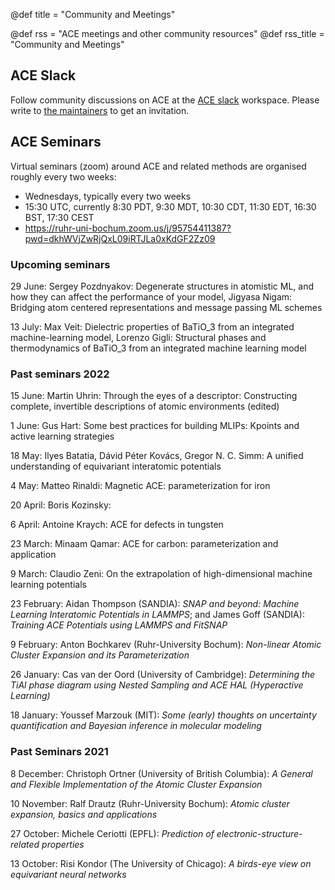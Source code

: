 @def title = "Community and Meetings"
<!-- @def hascode = true -->
@def rss = "ACE meetings and other community resources"
@def rss_title = "Community and Meetings"
<!-- @def rss_pubdate = Date(2019, 5, 1) -->
<!-- @def tags = ["syntax", "code", "image"] -->

## ACE Slack

Follow community discussions on ACE at the [ACE slack](http://ace-sbt8470.slack.com) workspace. Please write to [the maintainers](/contact/) to get an invitation.

## ACE Seminars 

Virtual seminars (zoom) around ACE and related methods are organised roughly every two weeks: 

* Wednesdays, typically every two weeks
* 15:30 UTC, currently 8:30 PDT, 9:30 MDT, 10:30 CDT, 11:30 EDT, 16:30 BST, 17:30 CEST
* https://ruhr-uni-bochum.zoom.us/j/95754411387?pwd=dkhWVjZwRjQxL09iRTJLa0xKdGF2Zz09



### Upcoming seminars 



29 June: Sergey Pozdnyakov: Degenerate structures in atomistic ML, and how they can affect the performance of your model, Jigyasa Nigam: Bridging atom centered representations and message passing ML schemes

13 July: Max Veit: Dielectric properties of BaTiO_3 from an integrated machine-learning model, Lorenzo Gigli: Structural phases and thermodynamics of BaTiO_3 from an integrated machine learning model


### Past seminars 2022

15 June: Martin Uhrin: Through the eyes of a descriptor: Constructing complete, invertible descriptions of atomic environments (edited) 

1 June: Gus Hart: Some best practices for building MLIPs: Kpoints and active learning strategies

18 May: Ilyes Batatia, Dávid Péter Kovács, Gregor N. C. Simm: A unified understanding of equivariant interatomic potentials

4 May: Matteo Rinaldi: Magnetic ACE: parameterization for iron

20 April: Boris Kozinsky: 

6 April: Antoine Kraych: ACE for defects in tungsten

23 March: Minaam Qamar: ACE for carbon: parameterization and application

9 March: Claudio Zeni: On the extrapolation of high-dimensional machine learning potentials

23 February:  Aidan Thompson (SANDIA): _SNAP and beyond: Machine Learning Interatomic Potentials in LAMMPS_; and James Goff (SANDIA): _Training ACE Potentials using LAMMPS and FitSNAP_

9 February: Anton Bochkarev (Ruhr-University Bochum): _Non-linear Atomic Cluster Expansion and its Parameterization_

26 January: Cas van der Oord (University of Cambridge): _Determining the TiAl phase diagram using Nested Sampling and ACE HAL (Hyperactive Learning)_

18 January: Youssef Marzouk (MIT): _Some (early) thoughts on uncertainty quantification and Bayesian inference in molecular modeling_

### Past Seminars 2021

8 December: Christoph Ortner (University of British Columbia): _A General and Flexible Implementation of the Atomic Cluster Expansion_

10 November: Ralf Drautz (Ruhr-University Bochum): _Atomic cluster expansion, basics and applications_

27 October: Michele Ceriotti (EPFL): _Prediction of electronic-structure-related properties_

13 October: Risi Kondor (The University of Chicago): _A birds-eye view on equivariant neural networks_
